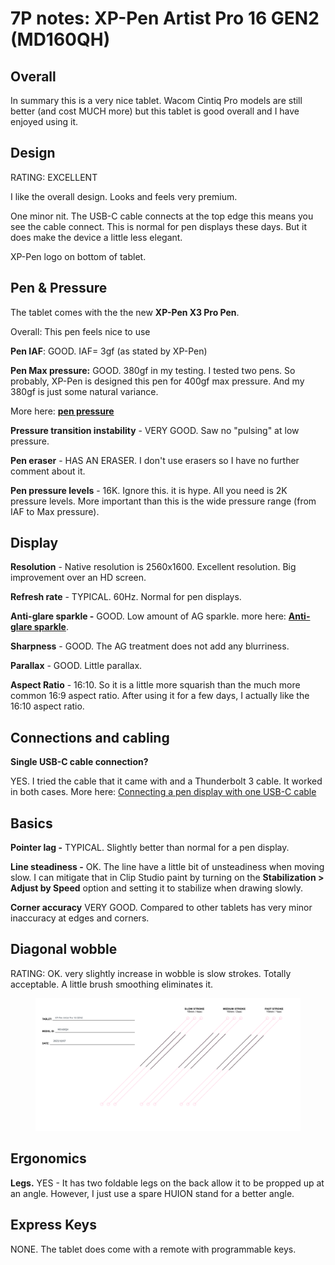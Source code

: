 # 7P notes: XP-Pen Artist Pro 16 GEN2 (MD160QH)

## **Overall**

In summary this is a very nice tablet. Wacom Cintiq Pro models are still better (and cost MUCH more) but this tablet is good overall and I have enjoyed using it.

## **Design**

RATING: EXCELLENT

I like the overall design. Looks and feels very premium.

One minor nit. The USB-C cable connects at the top edge this means you see the cable connect. This is normal for pen displays these days. But it does make the device a little less elegant.

XP-Pen logo on bottom of tablet.&#x20;

## **Pen & Pressure**

The tablet comes with the the new **XP-Pen X3 Pro Pen**.&#x20;

Overall: This pen feels nice to use

**Pen IAF**: GOOD. IAF= 3gf (as stated by XP-Pen)

**Pen Max pressure:** GOOD. 380gf in my testing. I tested two pens. So probably, XP-Pen is designed this pen for 400gf max pressure. And my 380gf is just some natural variance.&#x20;

More here: [**pen pressure**](../../../guides/core-features/pen-pressure.md)&#x20;

**Pressure transition instability** - VERY GOOD. Saw no "pulsing" at low pressure.

**Pen eraser** -  HAS AN ERASER. I don't use erasers so I have no further comment about it.&#x20;

**Pen pressure levels** - 16K. Ignore this. it is hype. All you need is 2K pressure levels. More important than this is the wide pressure range (from IAF to Max pressure).

## **Display**&#x20;

**Resolution** - Native resolution is 2560x1600. Excellent resolution. Big improvement over an HD screen.

**Refresh rate** - TYPICAL. 60Hz. Normal for pen displays.

**Anti-glare sparkle -** GOOD. Low amount of AG sparkle. more here: [**Anti-glare sparkle**](../../../guides/pen-displays/anti-glare-sparkle.md).

**Sharpness** - GOOD. The AG treatment does not add any blurriness.

**Parallax** - GOOD. Little parallax.

**Aspect Ratio** - 16:10. So it is a little more squarish than the much more common 16:9 aspect ratio. After using it for a few days, I actually like the 16:10 aspect ratio.&#x20;

## **Connections and cabling**

**Single USB-C cable connection?**

YES. I tried the cable that it came with and a Thunderbolt 3 cable. It worked in both cases. More here: [Connecting a pen display with one USB-C cable](../../../guides/pen-displays/connecting-a-pen-display-with-one-usb-c-cable.md)

## **Basics**

**Pointer lag -** TYPICAL. Slightly better than normal for a pen display.

**Line steadiness -** OK. The line have a little bit of unsteadiness when moving slow. I can mitigate that in Clip Studio paint by turning on the **Stabilization > Adjust by Speed** option and setting it to stabilize when drawing slowly.&#x20;

**Corner accuracy** VERY GOOD. Compared to other tablets has very minor inaccuracy at edges and corners.

## **Diagonal wobble**

RATING: OK. very slightly increase in wobble is slow strokes. Totally acceptable. A little brush smoothing eliminates it.

<figure><img src="../../../.gitbook/assets/XP-Pen Artist Pro 16 GEN2 (MD160QH) (2).png" alt=""><figcaption></figcaption></figure>

## **Ergonomics**

**Legs.** YES - It has two foldable legs on the back allow it to be propped up at an angle. However, I just use a spare HUION stand for a better angle.

## **Express Keys**

NONE. The tablet does come with a remote with programmable keys.
